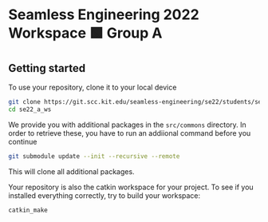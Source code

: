 # Seamless Engineering 2022 Workspace 🟩 Group A



## Getting started
To use your repository, clone it to your local device

```bash
git clone https://git.scc.kit.edu/seamless-engineering/se22/students/se22_a_ws.git
cd se22_a_ws
``` 
We provide you with additional packages in the `src/commons` directory. In order to retrieve these, you have to run an addiional command before you continue

```bash
git submodule update --init --recursive --remote
```
This will clone all additional packages.

Your repository is also the catkin workspace for your project. To see if you installed everything correctly, try to build your workspace:

```bash
catkin_make
```
